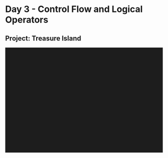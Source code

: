 <h1>Day 3 - Control Flow and Logical Operators</h1>
<h2>Project: Treasure Island</h2>
<img src="treasure-island.gif">
